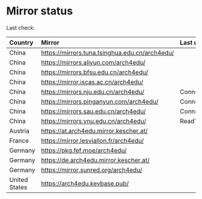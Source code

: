 <script src="./time.js"></script>
# Mirror status
Last check: <script type="text/javascript">localize(1673346107.6391094);</script>

|Country|Mirror|Last update|
|:------|:-----|:----------|
|China|https://mirrors.tuna.tsinghua.edu.cn/arch4edu/|<script type="text/javascript">localize(1673332667);</script>|
|China|https://mirrors.aliyun.com/arch4edu/|<script type="text/javascript">localize(1673292049);</script>|
|China|https://mirrors.bfsu.edu.cn/arch4edu/|<script type="text/javascript">localize(1673293408);</script>|
|China|https://mirror.iscas.ac.cn/arch4edu/|<script type="text/javascript">localize(1673332667);</script>|
|China|https://mirrors.nju.edu.cn/arch4edu/|ConnectTimeout|
|China|https://mirrors.pinganyun.com/arch4edu/|ConnectTimeout|
|China|https://mirrors.sau.edu.cn/arch4edu/|ConnectionError|
|China|https://mirrors.ynu.edu.cn/arch4edu/|ReadTimeout|
|Austria|https://at.arch4edu.mirror.kescher.at/|<script type="text/javascript">localize(1673332667);</script>|
|France|https://mirror.lesviallon.fr/arch4edu/|<script type="text/javascript">localize(1673293408);</script>|
|Germany|https://pkg.fef.moe/arch4edu/|<script type="text/javascript">localize(1673332667);</script>|
|Germany|https://de.arch4edu.mirror.kescher.at/|<script type="text/javascript">localize(1673332667);</script>|
|Germany|https://mirror.sunred.org/arch4edu/|<script type="text/javascript">localize(1673332667);</script>|
|United States|https://arch4edu.keybase.pub/|<script type="text/javascript">localize(1673293408);</script>|

<script src="./tablefilter/tablefilter.js"></script>
<script src="./table.js"></script>
